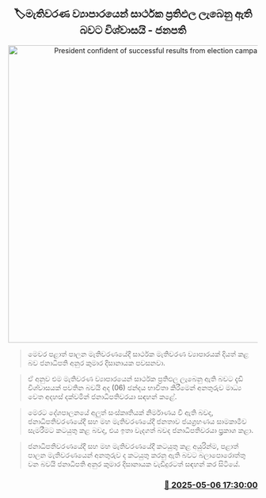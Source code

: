 <p align='center'><b><h2 align='center' title='President confident of successful results from election campaign'>🏷මැතිවරණ ව්‍යාපාරයෙන් සාර්ථක ප්‍රතිඵල ලැබෙනු ඇති බවට විශ්වාසයි - ජනපති</h2></b></p>
<p align='center'><img src='https://helakuru.sgp1.cdn.digitaloceanspaces.com/esana/images/lib/anura-president-local-media.jpg' width='600' alt='President confident of successful results from election campaign'></p>

> මෙවර පළාත් පාලන මැතිවරණයේදී සාර්ථක මැතිවරණ ව්‍යාපාරයක් දියත් කළ බව ජනාධිපති අනුර කුමාර දිසානායක පවසනවා.

> ඒ අනුව එම මැතිවරණ ව්‍යාපාරයෙන් සාර්ථක ප්‍රතිඵල ලැබෙනු ඇති බවට දැඩි විශ්වාසයක් පවතින බවයි අද (06) ඡන්දය භාවිතා කිරීමෙන් අනතුරුව මාධ්‍ය වෙත අදහස් දක්වමින් ජනාධිපතිවරයා සඳහන් කළේ.

> මෙරට දේශපාලනයේ අලුත් සංස්කෘතියක් නිර්මාණය වී ඇති බවද, ජනාධිපතිවරණයේදී සහ මහ මැතිවරණයේදී ජනතාව ජයග්‍රහණය සාමකාමීව සැමරීමට කටයුතු කළ බවද, එය ඉතා වැදගත් බවද ජනාධිපතිවරයා ප්‍ර්‍රකාශ කළා.

> ජනාධිපතිවරණයේදී සහ මහ මැතිවරණයේදී කටයුතු කළ අයුරින්ම, පළාත් පාලන මැතිවරණයෙන් අනතුරුව ද කටයුතු කරනු ඇති බවට බලාපොරොත්තු වන බවයි ජනාධිපති අනුර කුමාර දිසානායක වැඩිදුරටත් සඳහන් කර සිටියේ.



<h3 align='right'><a href='https://www.helakuru.lk/esana/p/109860/'>📅 2025-05-06 17:30:00</a></h3>

